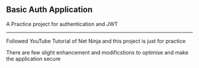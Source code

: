 ## Basic Auth Application

A Practice project for authentication and JWT

---

Followed YouTube Tutorial of Net Ninja and this project is just for practice

There are few slight enhancement and modificstions to optimise and make the application secure
